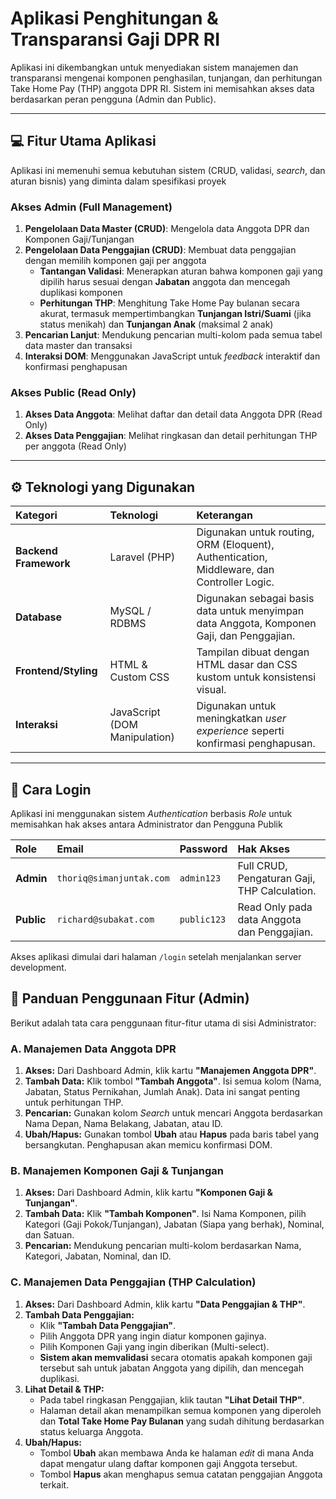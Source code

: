 # Aplikasi Penghitungan & Transparansi Gaji DPR RI

Aplikasi ini dikembangkan untuk menyediakan sistem manajemen dan transparansi mengenai komponen penghasilan, tunjangan, dan perhitungan Take Home Pay (THP) anggota DPR RI. Sistem ini memisahkan akses data berdasarkan peran pengguna (Admin dan Public).

---

## 💻 Fitur Utama Aplikasi

Aplikasi ini memenuhi semua kebutuhan sistem (CRUD, validasi, *search*, dan aturan bisnis) yang diminta dalam spesifikasi proyek
### Akses Admin (Full Management)
1.  **Pengelolaan Data Master (CRUD)**: Mengelola data Anggota DPR  dan Komponen Gaji/Tunjangan
2.  **Pengelolaan Data Penggajian (CRUD)**: Membuat data penggajian dengan memilih komponen gaji per anggota
    * **Tantangan Validasi**: Menerapkan aturan bahwa komponen gaji yang dipilih harus sesuai dengan **Jabatan** anggota dan mencegah duplikasi komponen
    * **Perhitungan THP**: Menghitung Take Home Pay bulanan secara akurat, termasuk mempertimbangkan **Tunjangan Istri/Suami** (jika status menikah) dan **Tunjangan Anak** (maksimal 2 anak)
3.  **Pencarian Lanjut**: Mendukung pencarian multi-kolom pada semua tabel data master dan transaksi
4.  **Interaksi DOM**: Menggunakan JavaScript untuk *feedback* interaktif dan konfirmasi penghapusan

### Akses Public (Read Only)
1.  **Akses Data Anggota**: Melihat daftar dan detail data Anggota DPR (Read Only)
2.  **Akses Data Penggajian**: Melihat ringkasan dan detail perhitungan THP per anggota (Read Only)

---

## ⚙️ Teknologi yang Digunakan

| Kategori | Teknologi | Keterangan |
| :--- | :--- | :--- |
| **Backend Framework** | Laravel (PHP)| Digunakan untuk routing, ORM (Eloquent), Authentication, Middleware, dan Controller Logic. |
| **Database** | MySQL / RDBMS  | Digunakan sebagai basis data untuk menyimpan data Anggota, Komponen Gaji, dan Penggajian. |
| **Frontend/Styling** | HTML & Custom CSS  | Tampilan dibuat dengan HTML dasar dan CSS kustom untuk konsistensi visual. |
| **Interaksi** | JavaScript (DOM Manipulation) | Digunakan untuk meningkatkan *user experience* seperti konfirmasi penghapusan. |

---

## 🔑 Cara Login

Aplikasi ini menggunakan sistem *Authentication* berbasis *Role* untuk memisahkan hak akses antara Administrator dan Pengguna Publik

| Role | Email | Password | Hak Akses |
| :--- | :--- | :--- | :--- |
| **Admin** | `thoriq@simanjuntak.com` | `admin123` | Full CRUD, Pengaturan Gaji, THP Calculation. |
| **Public** | `richard@subakat.com` | `public123` | Read Only pada data Anggota dan Penggajian. |

Akses aplikasi dimulai dari halaman `/login` setelah menjalankan server development.

## 📝 Panduan Penggunaan Fitur (Admin)

Berikut adalah tata cara penggunaan fitur-fitur utama di sisi Administrator:

### A. Manajemen Data Anggota DPR
1.  **Akses:** Dari Dashboard Admin, klik kartu **"Manajemen Anggota DPR"**.
2.  **Tambah Data:** Klik tombol **"Tambah Anggota"**. Isi semua kolom (Nama, Jabatan, Status Pernikahan, Jumlah Anak). Data ini sangat penting untuk perhitungan THP.
3.  **Pencarian:** Gunakan kolom *Search* untuk mencari Anggota berdasarkan Nama Depan, Nama Belakang, Jabatan, atau ID.
4.  **Ubah/Hapus:** Gunakan tombol **Ubah** atau **Hapus** pada baris tabel yang bersangkutan. Penghapusan akan memicu konfirmasi DOM.

### B. Manajemen Komponen Gaji & Tunjangan
1.  **Akses:** Dari Dashboard Admin, klik kartu **"Komponen Gaji & Tunjangan"**.
2.  **Tambah Data:** Klik **"Tambah Komponen"**. Isi Nama Komponen, pilih Kategori (Gaji Pokok/Tunjangan), Jabatan (Siapa yang berhak), Nominal, dan Satuan.
3.  **Pencarian:** Mendukung pencarian multi-kolom berdasarkan Nama, Kategori, Jabatan, Nominal, dan ID.

### C. Manajemen Data Penggajian (THP Calculation)
1.  **Akses:** Dari Dashboard Admin, klik kartu **"Data Penggajian & THP"**.
2.  **Tambah Data Penggajian:**
    * Klik **"Tambah Data Penggajian"**.
    * Pilih Anggota DPR yang ingin diatur komponen gajinya.
    * Pilih Komponen Gaji yang ingin diberikan (Multi-select).
    * **Sistem akan memvalidasi** secara otomatis apakah komponen gaji tersebut sah untuk jabatan Anggota yang dipilih, dan mencegah duplikasi.
3.  **Lihat Detail & THP:**
    * Pada tabel ringkasan Penggajian, klik tautan **"Lihat Detail THP"**.
    * Halaman detail akan menampilkan semua komponen yang diperoleh dan **Total Take Home Pay Bulanan** yang sudah dihitung berdasarkan status keluarga Anggota.
4.  **Ubah/Hapus:**
    * Tombol **Ubah** akan membawa Anda ke halaman *edit* di mana Anda dapat mengatur ulang daftar komponen gaji Anggota tersebut.
    * Tombol **Hapus** akan menghapus semua catatan penggajian Anggota terkait.